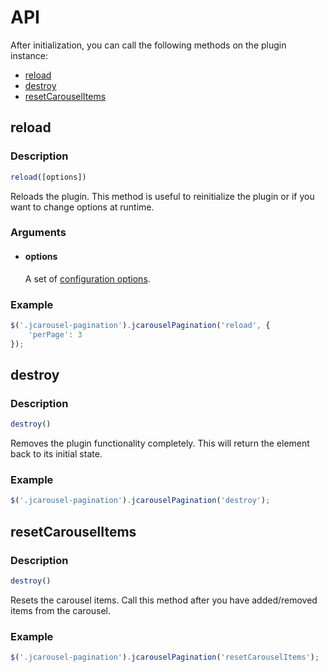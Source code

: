 API
===

After initialization, you can call the following methods on the plugin
instance:

* [reload](#reload)
* [destroy](#destroy)
* [resetCarouselItems](#resetCarouselItems)


reload
------

### Description

```javascript
reload([options])
```

Reloads the plugin. This method is useful to reinitialize the plugin or if you
want to change options at runtime.

### Arguments

  * #### options

    A set of [configuration options](configuration.md).

### Example

```javascript
$('.jcarousel-pagination').jcarouselPagination('reload', {
    'perPage': 3
});
```

destroy
------

### Description

```javascript
destroy()
```

Removes the plugin functionality completely. This will return the element back
to its initial state.

### Example

```javascript
$('.jcarousel-pagination').jcarouselPagination('destroy');
```

resetCarouselItems
------------------

### Description

```javascript
destroy()
```

Resets the carousel items. Call this method after you have added/removed items
from the carousel.

### Example

```javascript
$('.jcarousel-pagination').jcarouselPagination('resetCarouselItems');
```
